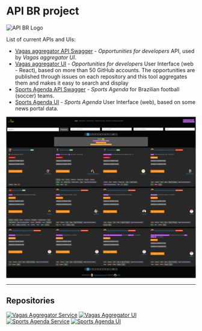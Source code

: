 # API BR project

<img src="https://apibr.com/ApiBRLogo.png" alt="API BR Logo" width="150px" />

List of current APIs and UIs:

- [Vagas aggregator API Swagger](https://apibr.com/vagas/swagger/) - *Opportunities for developers* API, used by *Vagas aggregator UI*.
- [Vagas aggregator UI](https://apibr.com/ui/vagas/) - *Opportunities for developers* User Interface (web - React), based on more than 50 GitHub accounts. The opportunities are published through issues on each repository and this tool aggregates them and makes it easy to search and display
- [Sports Agenda API Swagger](https://apibr.com/sports-agenda/swagger/) - *Sports Agenda* for Brazilian football (soccer) teams.
- [Sports Agenda UI](https://apibr.com/ui/sports-agenda/) - *Sports Agenda* User Interface (web), based on some news portal data.


![Screenshot of Vagas project interface](https://raw.githubusercontent.com/ApiBR/.github/main/profile/ApiBrVagasUi.png?version=2)

---

## Repositories

[![Vagas Aggregator Service](https://github-readme-stats-git-feature-private-repositories-guibranco.vercel.app/api/pin/?username=ApiBR&repo=vagas-aggregator-service&show_issues=true&show_pull_requests=true&theme=dark)](https://github.com/ApiBR/vagas-aggregator-service)
[![Vagas Aggregator UI](https://github-readme-stats-git-feature-private-repositories-guibranco.vercel.app/api/pin/?username=ApiBR&repo=vagas-aggregator-ui&show_issues=true&show_pull_requests=true&theme=dark)](https://github.com/ApiBR/vagas-aggregator-ui)
[![Sports Agenda Service](https://github-readme-stats-git-feature-private-repositories-guibranco.vercel.app/api/pin/?username=ApiBR&repo=sports-agenda-service&show_issues=true&show_pull_requests=true&theme=dark)](https://github.com/ApiBR/sports-agenda-service)
[![Sports Agenda UI](https://github-readme-stats-git-feature-private-repositories-guibranco.vercel.app/api/pin/?username=ApiBR&repo=sports-agenda-ui&show_issues=true&show_pull_requests=true&theme=dark)](https://github.com/ApiBR/sports-agenda-ui)
